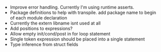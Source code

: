 - Improve error handling. Currently I'm using runtime asserts.
- Package definitions to help with transpile. add package name to begin of each module declaration
- Currently the extern libname isnt used at all
- Add positions to expressions?
- Allow empty init/cond/post in for loop statement
- Single token expression should be placed into a single statement
- Type inference from struct fields
